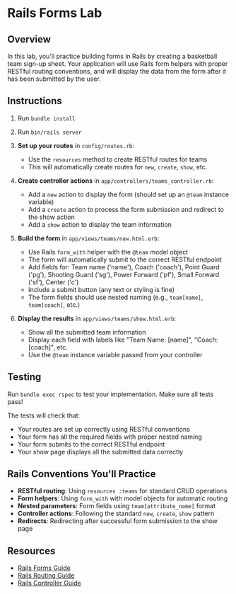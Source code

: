 # Rails Forms Lab

## Overview

In this lab, you'll practice building forms in Rails by creating a basketball
team sign-up sheet. Your application will use Rails form helpers with proper
RESTful routing conventions, and will display the data from the form after it has been submitted by the user.

## Instructions

1. Run `bundle install`
2. Run `bin/rails server`
3. **Set up your routes** in `config/routes.rb`:

   - Use the `resources` method to create RESTful routes for teams
   - This will automatically create routes for `new`, `create`, `show`, etc.

4. **Create controller actions** in `app/controllers/teams_controller.rb`:

   - Add a `new` action to display the form (should set up an `@team` instance variable)
   - Add a `create` action to process the form submission and redirect to the show action
   - Add a `show` action to display the team information

5. **Build the form** in `app/views/teams/new.html.erb`:

   - Use Rails `form_with` helper with the `@team` model object
   - The form will automatically submit to the correct RESTful endpoint
   - Add fields for: Team name ('name'), Coach ('coach'), Point Guard ('pg'), Shooting Guard ('sg'), Power Forward ('pf'), Small Forward ('sf'), Center ('c')
   - Include a submit button (any text or styling is fine)
   - The form fields should use nested naming (e.g., `team[name]`, `team[coach]`, etc.)

6. **Display the results** in `app/views/teams/show.html.erb`:

   - Show all the submitted team information
   - Display each field with labels like "Team Name: [name]", "Coach: [coach]", etc.
   - Use the `@team` instance variable passed from your controller

## Testing

Run `bundle exec rspec` to test your implementation. Make sure all tests pass!

The tests will check that:

- Your routes are set up correctly using RESTful conventions
- Your form has all the required fields with proper nested naming
- Your form submits to the correct RESTful endpoint
- Your show page displays all the submitted data correctly

## Rails Conventions You'll Practice

- **RESTful routing**: Using `resources :teams` for standard CRUD operations
- **Form helpers**: Using `form_with` with model objects for automatic routing
- **Nested parameters**: Form fields using `team[attribute_name]` format
- **Controller actions**: Following the standard `new`, `create`, `show` pattern
- **Redirects**: Redirecting after successful form submission to the show page

## Resources

- [Rails Forms Guide](https://guides.rubyonrails.org/form_helpers.html)
- [Rails Routing Guide](https://guides.rubyonrails.org/routing.html)
- [Rails Controller Guide](https://guides.rubyonrails.org/action_controller_overview.html)
